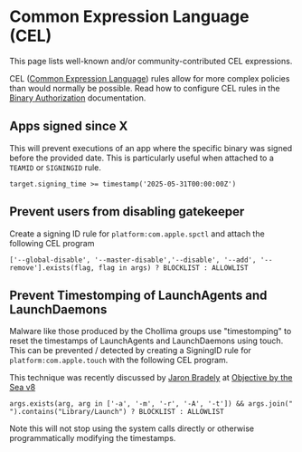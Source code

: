 # Common Expression Language (CEL)

This page lists well-known and/or community-contributed CEL expressions.

CEL ([Common Expression Language](https://cel.dev/)) rules allow for more
complex policies than would normally be possible. Read how to configure CEL
rules in the [Binary Authorization](/features/binary-authorization#cel)
documentation.

## Apps signed since X

This will prevent executions of an app where the specific binary was signed
before the provided date. This is particularly useful when attached to a
`TEAMID` or `SIGNINGID` rule.

```clike
target.signing_time >= timestamp('2025-05-31T00:00:00Z')
```

## Prevent users from disabling gatekeeper

Create a signing ID rule for `platform:com.apple.spctl` and attach the following CEL program

```clike
['--global-disable', '--master-disable','--disable', '--add', '--remove'].exists(flag, flag in args) ? BLOCKLIST : ALLOWLIST
```

## Prevent Timestomping of LaunchAgents and LaunchDaemons

Malware like those produced by the Chollima groups use "timestomping" to reset the
timestamps of LaunchAgents and LaunchDaemons using touch. This can be prevented
/ detected by creating a SigningID rule for `platform:com.apple.touch` with the
following CEL program.

This technique was recently discussed by [Jaron
Bradely](https://themittenmac.com/author/jaron-bradley/) at [Objective by the
Sea v8](https://objectivebythesea.org/v8/talks.html#Speaker_24)

```clike
args.exists(arg, arg in ['-a', '-m', '-r', '-A', '-t']) && args.join(" ").contains("Library/Launch") ? BLOCKLIST : ALLOWLIST
```

Note this will not stop using the system calls directly or otherwise programmatically modifying the timestamps.
